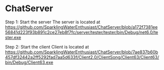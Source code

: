 # ChatServer

Step 1: Start the server 
  The server is located at https://github.com/SparklingWaterEnthusiast/ChatServer/blob/a172f7381ee56841d223f93b891c2ce27eb8f7fc/server/tester/tester/bin/Debug/net6.0/tester.exe

Step 2: Start the client
  Client is located at 
https://github.com/SparklingWaterEnthusiast/ChatServer/blob/7ae837b60b457df32442a2ff5292fad7aa5d633f/Client2.0/ClientSong/Client63/Client63/bin/Debug/Client63.exe
